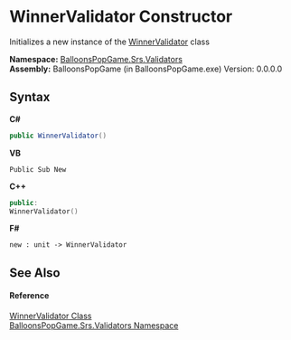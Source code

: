 # WinnerValidator Constructor 
 

Initializes a new instance of the <a href="T_BalloonsPopGame_Srs_Validators_WinnerValidator">WinnerValidator</a> class

**Namespace:**&nbsp;<a href="N_BalloonsPopGame_Srs_Validators">BalloonsPopGame.Srs.Validators</a><br />**Assembly:**&nbsp;BalloonsPopGame (in BalloonsPopGame.exe) Version: 0.0.0.0

## Syntax

**C#**<br />
``` C#
public WinnerValidator()
```

**VB**<br />
``` VB
Public Sub New
```

**C++**<br />
``` C++
public:
WinnerValidator()
```

**F#**<br />
``` F#
new : unit -> WinnerValidator
```


## See Also


#### Reference
<a href="T_BalloonsPopGame_Srs_Validators_WinnerValidator">WinnerValidator Class</a><br /><a href="N_BalloonsPopGame_Srs_Validators">BalloonsPopGame.Srs.Validators Namespace</a><br />